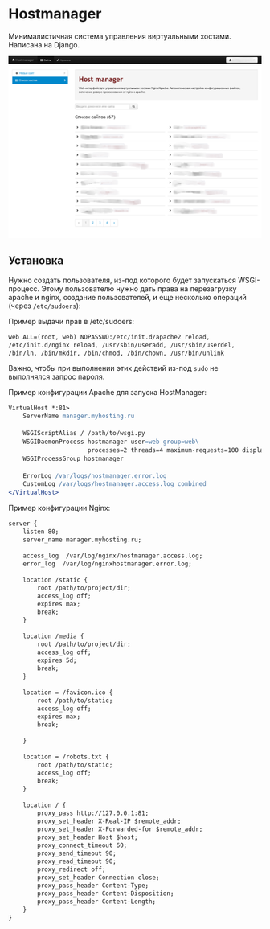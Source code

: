 # Hostmanager

Минималистичная система управления виртуальными хостами. Написана на Django.

![HostManager Interface](screenshot.png)

## Установка

Нужно создать пользователя, из-под которого будет запускаться WSGI-процесс.
Этому пользователю нужно дать права на перезагрузку apache и nginx,
создание пользователей, и еще несколько операций (через `/etc/sudoers`):

Пример выдачи прав в /etc/sudoers:

```
web ALL=(root, web) NOPASSWD:/etc/init.d/apache2 reload, /etc/init.d/nginx reload, /usr/sbin/useradd, /usr/sbin/userdel, /bin/ln, /bin/mkdir, /bin/chmod, /bin/chown, /usr/bin/unlink
```

Важно, чтобы при выполнении этих действий из-под `sudo` не выполнялся запрос пароля.

Пример конфигурации Apache для запуска HostManager:

```apache
VirtualHost *:81>
    ServerName manager.myhosting.ru

    WSGIScriptAlias / /path/to/wsgi.py
    WSGIDaemonProcess hostmanager user=web group=web\
                      processes=2 threads=4 maximum-requests=100 display-name=apache-user-wsgi
    WSGIProcessGroup hostmanager

    ErrorLog /var/logs/hostmanager.error.log
    CustomLog /var/logs/hostmanager.access.log combined
</VirtualHost>
```

Пример конфигурации Nginx:

```nginx
server {
    listen 80;
    server_name manager.myhosting.ru;

    access_log  /var/log/nginx/hostmanager.access.log;
    error_log  /var/log/nginxhostmanager.error.log;
    
    location /static {
        root /path/to/project/dir;
        access_log off;
        expires max;
        break;
    }

    location /media {
        root /path/to/project/dir;
        access_log off;
        expires 5d;
        break;
    }

    location = /favicon.ico {
        root /path/to/static;
        access_log off;
        expires max;
        break;

    }

    location = /robots.txt {
        root /path/to/static;
        access_log off;
        break;
    }

    location / {
        proxy_pass http://127.0.0.1:81;
        proxy_set_header X-Real-IP $remote_addr;
        proxy_set_header X-Forwarded-for $remote_addr;
        proxy_set_header Host $host;
        proxy_connect_timeout 60;
        proxy_send_timeout 90;
        proxy_read_timeout 90;
        proxy_redirect off;
        proxy_set_header Connection close;
        proxy_pass_header Content-Type;
        proxy_pass_header Content-Disposition;
        proxy_pass_header Content-Length;
    }
}
```
